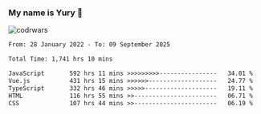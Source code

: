 ### My name is Yury 👋 
![codrwars](https://www.codewars.com/users/litury/badges/micro) 


<!--START_SECTION:waka-->

```txt
From: 28 January 2022 - To: 09 September 2025

Total Time: 1,741 hrs 10 mins

JavaScript       592 hrs 11 mins >>>>>>>>>----------------   34.01 %
Vue.js           431 hrs 15 mins >>>>>>-------------------   24.77 %
TypeScript       332 hrs 46 mins >>>>>--------------------   19.11 %
HTML             116 hrs 55 mins >>-----------------------   06.71 %
CSS              107 hrs 44 mins >>-----------------------   06.19 %
```

<!--END_SECTION:waka-->


